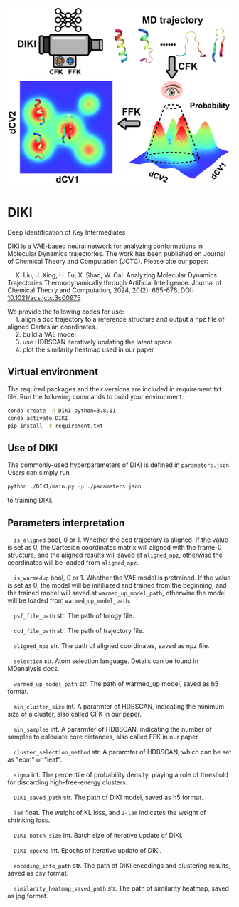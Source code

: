 ![header](images/toc.jpg)
# DIKI
Deep Identification of Key Intermediates

DIKI is a VAE-based neural network for analyzing conformations in Molecular Dynamics trajectories.
The work has been published on Journal of Chemical Theory and Computation (JCTC). Please cite our 
paper:  
  
&ensp;&ensp; X. Liu, J. Xing, H. Fu, X. Shao, W. Cai. Analyzing Molecular Dynamics Trajectories Thermodynamically through Artificial Intelligence. Journal of Chemical Theory and Computation, 2024, 20(2): 665-676. DOI: [10.1021/acs.jctc.3c00975  ](http://dx.doi.org/10.1021/acs.jctc.3c00975)

We provide the following codes for use:  
&ensp;&ensp; 1. align a dcd trajectory to a reference structure and output a npz file of aligned Cartesian coordinates.  
&ensp;&ensp; 2. build a VAE model  
&ensp;&ensp; 3. use HDBSCAN iteratively updating the latent space  
&ensp;&ensp; 4. plot the similarity heatmap used in our paper  

## Virtual environment  
The required packages and their versions are included in requirement.txt file. Run the following commands to build your environment:  
```bash
conda create -n DIKI python=3.8.11  
conda activate DIKI  
pip install -r requirement.txt
```

## Use of DIKI
The commonly-used hyperparameters of DIKI is defined in ```parameters.json```. Users can simply run
```bash
python ./DIKI/main.py -p ./parameters.json
```
to training DIKI.

## Parameters interpretation
&ensp;&ensp;```is_aligned``` bool, 0 or 1. Whether the dcd trajectory is aligned. If the value is set as 0, the Cartesian coordinates matrix will aligned with the frame-0 structure, and the aligned results will saved at ```aligned_npz```, otherwise the coordinates will be loaded from ```aligned_npz```.  
<br/> 
&ensp;&ensp;```is_warmedup``` bool, 0 or 1. Whether the VAE model is pretrained. If the value is set as 0, the model will be initiliazed and trained from the beginning, and the trained model will saved at ```warmed_up_model_path```, otherwise the model will be loaded from ```warmed_up_model_path```.   
<br/> 
&ensp;&ensp;```psf_file_path``` str. The path of tology file.    
<br/> 
&ensp;&ensp;```dcd_file_path``` str. The path of trajectory file.    
<br/> 
&ensp;&ensp;```aligned_npz``` str. The path of aligned coordinates, saved as npz file.    
<br/> 
&ensp;&ensp;```selection``` str. Atom selection language. Details can be found in MDanalysis docs.   
<br/>
&ensp;&ensp;```warmed_up_model_path``` str. The path of warmed_up model, saved as h5 format.   
<br/>
&ensp;&ensp;```min_cluster_size``` int. A pararmter of HDBSCAN, indicating the minimum size of a cluster, also called CFK in our paper.   
<br/>
&ensp;&ensp;```min_samples``` int. A pararmter of HDBSCAN, indicating the number of samples to calculate core distances, also called FFK in our paper.       
<br/>
&ensp;&ensp;```cluster_selection_method``` str. A pararmter of HDBSCAN, which can be set as "eom" or "leaf".    
<br/>
&ensp;&ensp;```sigma``` int. The percentile of probability density, playing a role of threshold for discarding high-free-energy clusters.    
<br/>
&ensp;&ensp;```DIKI_saved_path``` str. The path of DIKI model, saved as h5 format.     
<br/>
&ensp;&ensp;```lam``` float. The weight of KL loss, and ```2-lam``` indicates the weight of shrinking loss.    
<br/>
&ensp;&ensp;```DIKI_batch_size``` int. Batch size of iterative update of DIKI.    
<br/>
&ensp;&ensp;```DIKI_epochs``` int. Epochs of iterative update of DIKI.     
<br/>
&ensp;&ensp;```encoding_info_path``` str. The path of DIKI encodings and clustering results, saved as csv format.     
<br/>
&ensp;&ensp;```similarity_heatmap_saved_path``` str. The path of similarity heatmap, saved as jpg format.     
